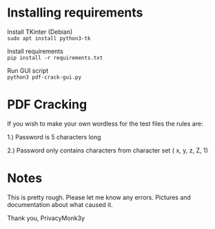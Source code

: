 # Installing requirements
Install TKinter (Debian)  
`sudo apt install python3-tk`

Install requirements  
`pip install -r requirements.txt`

Run GUI script  
`python3 pdf-crack-gui.py`

# PDF Cracking

If you wish to make your own wordless for the test files the rules are:

1.) Password is 5 characters long

2.) Password only contains characters from character set ( x, y, z, Z, 1)


# Notes

This is pretty rough. Please let me know any errors.
Pictures and documentation about what caused it.

Thank you,
PrivacyMonk3y
